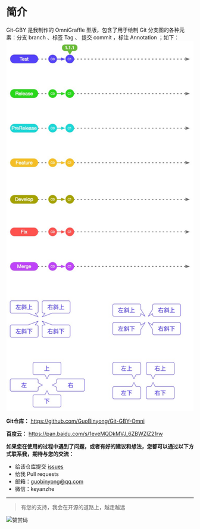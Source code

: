 [issues]: https://github.com/GuoBinyong/Git-GBY-Omni/issues

[Git-GBY预览图]: ./Git-GBY预览图.jpg

# 简介
Git-GBY 是我制作的 OmniGraffle 型版，包含了用于绘制 Git 分支图的各种元素：分支 branch 、标签 Tag 、 提交 commit ，标注 Annotation ；如下：
![Git-GBY预览图][]

**Git仓库：** <https://github.com/GuoBinyong/Git-GBY-Omni>

**百度云：** <https://pan.baidu.com/s/1eveMQDkMVJ_6ZBWZIZ21rw>


**如果您在使用的过程中遇到了问题，或者有好的建议和想法，您都可以通过以下方式联系我，期待与您的交流：**  
- 给该仓库提交 [issues][]
- 给我 Pull requests
- 邮箱：<guobinyong@qq.com>
- 微信：keyanzhe



--------------------

> 有您的支持，我会在开源的道路上，越走越远

![赞赏码](http://q3d4kj62i.bkt.clouddn.com/赞赏码.JPG)